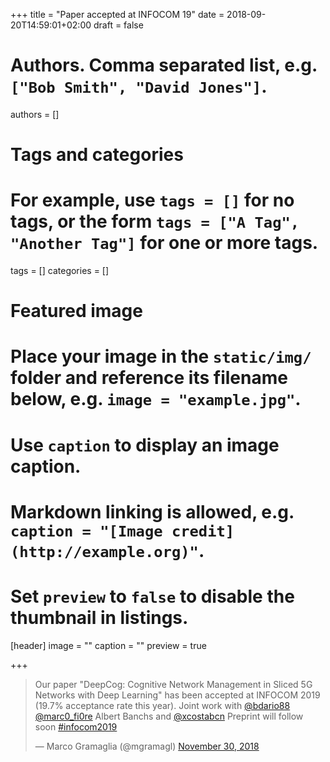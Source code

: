 +++
title = "Paper accepted at INFOCOM 19"
date = 2018-09-20T14:59:01+02:00
draft = false

# Authors. Comma separated list, e.g. `["Bob Smith", "David Jones"]`.
authors = []

# Tags and categories
# For example, use `tags = []` for no tags, or the form `tags = ["A Tag", "Another Tag"]` for one or more tags.
tags = []
categories = []

# Featured image
# Place your image in the `static/img/` folder and reference its filename below, e.g. `image = "example.jpg"`.
# Use `caption` to display an image caption.
#   Markdown linking is allowed, e.g. `caption = "[Image credit](http://example.org)"`.
# Set `preview` to `false` to disable the thumbnail in listings.
[header]
image = ""
caption = ""
preview = true

+++



<div class="center">
<blockquote class="twitter-tweet" data-lang="en"><p lang="en" dir="ltr">Our paper &quot;DeepCog: Cognitive Network Management in Sliced 5G Networks with Deep Learning&quot; has been accepted at INFOCOM 2019 (19.7% acceptance rate this year). Joint work with <a href="https://twitter.com/bdario88?ref_src=twsrc%5Etfw">@bdario88</a> <a href="https://twitter.com/marc0_fi0re?ref_src=twsrc%5Etfw">@marc0_fi0re</a> Albert Banchs and <a href="https://twitter.com/xcostabcn?ref_src=twsrc%5Etfw">@xcostabcn</a> Preprint will follow soon <a href="https://twitter.com/hashtag/infocom2019?src=hash&amp;ref_src=twsrc%5Etfw">#infocom2019</a></p>&mdash; Marco Gramaglia (@mgramagl) <a href="https://twitter.com/mgramagl/status/1068516301084143616?ref_src=twsrc%5Etfw">November 30, 2018</a></blockquote>
<script async src="https://platform.twitter.com/widgets.js" charset="utf-8"></script>

</div>



